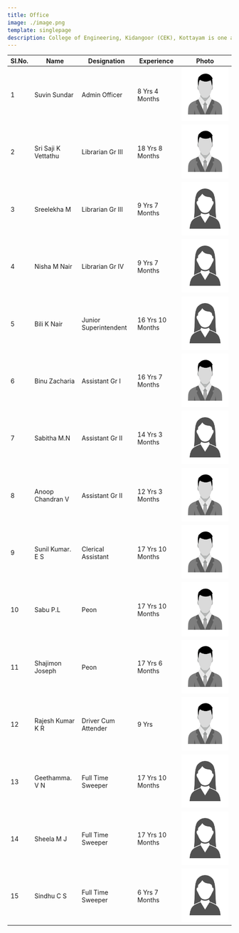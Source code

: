 ```yaml
---
title: Office
image: ./image.png
template: singlepage
description: College of Engineering, Kidangoor (CEK), Kottayam is one among the premier institutions in the state. The college is governed by the Co-operative Academy of Professional Education established by the Government of Kerala. The admissions are based on the rank obtained by the students in the State Entrance examinations and functioning of the college is according to the rules and regulations formulated by the Government of Kerala.
---
```



| Sl.No. | Name | Designation | Experience | Photo |
|--------|---------------------|-----------------------|------------------|-------|
| 1 | Suvin Sundar | Admin Officer | 8 Yrs 4 Months |![img](images.jpg)  |
| 2 | Sri Saji K Vettathu | Librarian Gr III | 18 Yrs 8 Months | ![img](images.jpg)  |
| 3 | Sreelekha M | Librarian Gr III | 9 Yrs 7 Months | ![img](image.jpg)  |
| 4 | Nisha M Nair | Librarian Gr IV | 9 Yrs 7 Months | ![img](image.jpg)  |
| 5 | Bili K Nair | Junior Superintendent | 16 Yrs 10 Months | ![img](image.jpg)  |
| 6 | Binu Zacharia | Assistant Gr I | 16 Yrs 7 Months | ![img](images.jpg)  |
| 7 | Sabitha M.N | Assistant Gr II | 14 Yrs 3 Months | ![img](image.jpg)  |
| 8 | Anoop Chandran V | Assistant Gr II | 12 Yrs 3 Months | ![img](images.jpg)  |
| 9 | Sunil Kumar. E S | Clerical Assistant | 17 Yrs 10 Months | ![img](images.jpg)  |
| 10 | Sabu P.L | Peon | 17 Yrs 10 Months | ![img](images.jpg)  |
| 11 | Shajimon Joseph | Peon | 17 Yrs 6 Months | ![img](images.jpg)  |
| 12 | Rajesh Kumar K R | Driver Cum Attender | 9 Yrs | ![img](images.jpg)  |
| 13 | Geethamma. V N | Full Time Sweeper | 17 Yrs 10 Months | ![img](image.jpg)  |
| 14 | Sheela M J | Full Time Sweeper | 17 Yrs 10 Months | ![img](image.jpg)  |
| 15 | Sindhu C S | Full Time Sweeper | 6 Yrs 7 Months | ![img](image.jpg)  |

